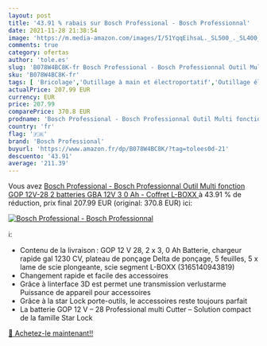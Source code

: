 ```yaml
---
layout: post
title: '43.91 % rabais sur Bosch Professional - Bosch Professionnal'
date: 2021-11-28 21:38:54
image: 'https://m.media-amazon.com/images/I/51YqqEihsaL._SL500_._SL400_.jpg'
comments: true
category: ofertas
author: 'tole.es'
slug: 'B078W4BC8K-fr Bosch Professional - Bosch Professionnal Outil Multi...'
sku: 'B078W4BC8K-fr'
tags: [ 'Bricolage','Outillage à main et électroportatif','Outillage électroportatif','Outils oscillants','bosch professional', ]
actualPrice: 207.99 EUR
currency: EUR
price: 207.99
comparePrice: 370.8 EUR
prodname: 'Bosch Professional - Bosch Professionnal Outil Multi fonction GOP 12V-28  2 batteries GBA 12V 3 0 Ah - Coffret L-BOXX '
country: 'fr'
flag: '🇫🇷'
brand: 'Bosch Professional'
buyurl: 'https://www.amazon.fr/dp/B078W4BC8K/?tag=tolees0d-21'
descuento: '43.91'
average: '211.39'
---
```


Vous avez [Bosch Professional - Bosch Professionnal Outil Multi fonction GOP 12V-28  2 batteries GBA 12V 3 0 Ah - Coffret L-BOXX ](https://www.amazon.fr/dp/B078W4BC8K/?tag=tolees0d-21)  à  43.91 % de réduction, prix final  207.99 EUR (original: 370.8 EUR) ici:

[![Bosch Professional - Bosch Professionnal](https://m.media-amazon.com/images/I/51YqqEihsaL._SL500_._SL400_.jpg)](https://www.amazon.fr/dp/B078W4BC8K/?tag=tolees0d-21)

ℹ️:

- Contenu de la livraison : GOP 12 V 28, 2 x 3, 0 Ah Batterie, chargeur rapide gal 1230 CV, plateau de ponçage Delta de ponçage, 5 feuilles, 5 x lame de scie plongeante, scie segment L-BOXX (3165140943819)
- Changement rapide et facile des accessoires
- Grâce à linterface 3D est permet une transmission verlustarme Puissance de appareil pour accessoires
- Grâce à la star Lock porte-outils, le accessoires reste toujours parfait
- La batterie GOP 12 V – 28 Professional multi Cutter – Solution compact de la famille Star Lock

[🛒 Achetez-le maintenant!!](https://www.amazon.fr/dp/B078W4BC8K/?tag=tolees0d-21)
